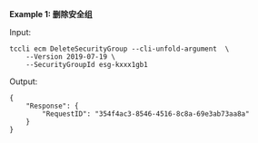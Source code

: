 **Example 1: 删除安全组**



Input: 

```
tccli ecm DeleteSecurityGroup --cli-unfold-argument  \
    --Version 2019-07-19 \
    --SecurityGroupId esg-kxxx1gb1
```

Output: 
```
{
    "Response": {
        "RequestID": "354f4ac3-8546-4516-8c8a-69e3ab73aa8a"
    }
}
```

